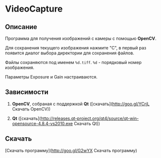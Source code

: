 VideoCapture
============

Описание
--------

Программа для получения изображений с камеры с помощью **OpenCV**.

Для сохранения текущего изображения нажмите "C", в первый раз появится диалог выбора директории для сохранения файлов.

Файлы сохраняются под именем `%d.tiff`. `%d` - порядковый номер изображения.

Параметры Exposure и Gain настраиваются.

Зависимости
----------

1. **OpenCV**, собраная с поддержкой **Qt** ([скачать](http://goo.gl/YCrjL Скачать OpenCV))

2. **Qt** ([скачать](http://releases.qt-project.org/qt4/source/qt-win-opensource-4.8.4-vs2010.exe Скачать Qt))

Скачать
-------

[Скачать программу](http://goo.gl/G2wYX Скачать программу)
